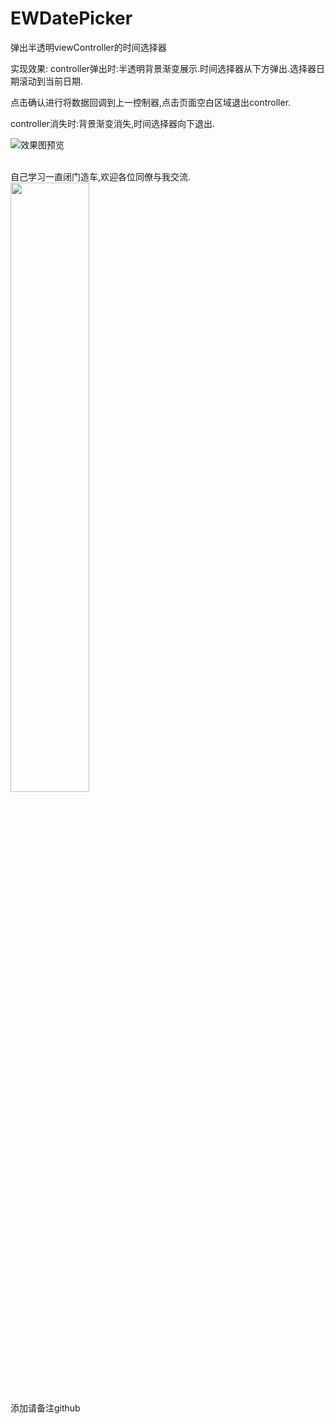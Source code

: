 # EWDatePicker
弹出半透明viewController的时间选择器

实现效果:
controller弹出时:半透明背景渐变展示.时间选择器从下方弹出.选择器日期滚动到当前日期.

点击确认进行将数据回调到上一控制器,点击页面空白区域退出controller.

controller消失时:背景渐变消失,时间选择器向下退出.

![效果图预览](https://github.com/WangLiquan/EWDatePicker/raw/master/images/demonstration.gif)

<br>
自己学习一直闭门造车,欢迎各位同僚与我交流.<br>
<img src="https://github.com/WangLiquan/EWDatePicker/raw/master/images/wechat.jpg" width="50%" height="50%"><br>
添加请备注github

